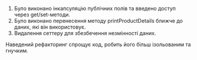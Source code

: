 1. Було виконано інкапсуляцію публічних полів та введено доступ через get/set-методи.
2. Було виконано перенесення методу printProductDetails ближче до даних, які він використовує.
3. Видалення сеттеру для збезбечення незмінності даних.

Наведений рефакторинг спрощує код, робить його більш ізольованим та гнучким.
